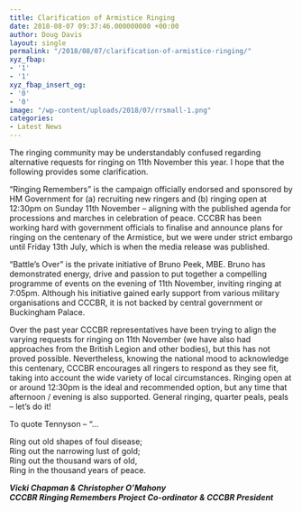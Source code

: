 ```yaml
---
title: Clarification of Armistice Ringing
date: 2018-08-07 09:37:46.000000000 +00:00
author: Doug Davis
layout: single
permalink: "/2018/08/07/clarification-of-armistice-ringing/"
xyz_fbap:
- '1'
- '1'
xyz_fbap_insert_og:
- '0'
- '0'
image: "/wp-content/uploads/2018/07/rrsmall-1.png"
categories:
- Latest News
---
```

The ringing community may be understandably confused regarding alternative requests for ringing on 11th November this year. I hope that the following provides some clarification.

“Ringing Remembers” is the campaign officially endorsed and sponsored by HM Government for (a) recruiting new ringers and (b) ringing open at 12:30pm on Sunday 11th November – aligning with the published agenda for processions and marches in celebration of peace. CCCBR has been working hard with government officials to finalise and announce plans for ringing on the centenary of the Armistice, but we were under strict embargo until Friday 13th July, which is when the media release was published.

“Battle’s Over” is the private initiative of Bruno Peek, MBE. Bruno has demonstrated energy, drive and passion to put together a compelling programme of events on the evening of 11th November, inviting ringing at 7:05pm. Although his initiative gained early support from various military organisations and CCCBR, it is not backed by central government or Buckingham Palace.

Over the past year CCCBR representatives have been trying to align the varying requests for ringing on 11th November (we have also had approaches from the British Legion and other bodies), but this has not proved possible. Nevertheless, knowing the national mood to acknowledge this centenary, CCCBR encourages all ringers to respond as they see fit, taking into account the wide variety of local circumstances. Ringing open at or around 12:30pm is the ideal and recommended option, but any time that afternoon / evening is also supported. General ringing, quarter peals, peals – let’s do it!

To quote Tennyson – “…

Ring out old shapes of foul disease;  
Ring out the narrowing lust of gold;  
Ring out the thousand wars of old,  
Ring in the thousand years of peace.

_**Vicki Chapman & Christopher O’Mahony**_  
_**CCCBR Ringing Remembers Project Co-ordinator & CCCBR President**_
